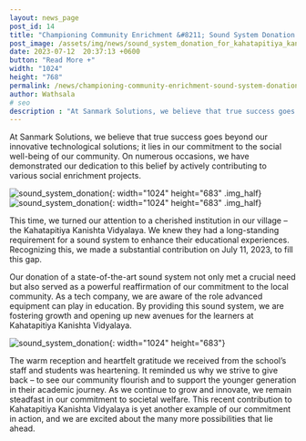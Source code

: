 ```yaml
---
layout: news_page 
post_id: 14
title: "Championing Community Enrichment &#8211; Sound System Donation for Kahatapitiya Kanishta Vidyalaya"
post_image: /assets/img/news/sound_system_donation_for_kahatapitiya_kanishta_vidyalaya.webp
date: 2023-07-12  20:37:13 +0600
button: "Read More +"
width: "1024"
height: "768"
permalink: /news/championing-community-enrichment-sound-system-donation-for-kahatapitiya-kanishta-vidyalaya/
author: Wathsala
# seo
description : "At Sanmark Solutions, we believe that true success goes beyond our innovative technological solutions; it lies in our commitment to the social well-being of our community. On numerous occasions, we have demonstrated our dedication to this belief by actively contributing to various social enrichment projects. This time, we turned our attention to a cherished institution [&hellip;]"
---
```

At Sanmark Solutions, we believe that true success goes beyond our innovative technological solutions; it lies in our commitment to the social well-being of our community. On numerous occasions, we have demonstrated our dedication to this belief by actively contributing to various social enrichment projects.


![sound_system_donation]({{site.baseurl}}/assets/img/news/sound_system_donation_for_kahatapitiya_kanishta_vidyalaya_middle_2.webp){: width="1024" height="683" .img_half}
![sound_system_donation]({{site.baseurl}}/assets/img/news/sound_system_donation_for_kahatapitiya_kanishta_vidyalaya_middle_1.webp){: width="1024" height="683" .img_half}


This time, we turned our attention to a cherished institution in our village – the Kahatapitiya Kanishta Vidyalaya. We knew they had a long-standing requirement for a sound system to enhance their educational experiences. Recognizing this, we made a substantial contribution on July 11, 2023, to fill this gap.

Our donation of a state-of-the-art sound system not only met a crucial need but also served as a powerful reaffirmation of our commitment to the local community. As a tech company, we are aware of the role advanced equipment can play in education. By providing this sound system, we are fostering growth and opening up new avenues for the learners at Kahatapitiya Kanishta Vidyalaya.

![sound_system_donation]({{site.baseurl}}/assets/img/news/sound_system_donation_for_kahatapitiya_kanishta_vidyalaya_middle_3.webp){: width="1024" height="683"}

The warm reception and heartfelt gratitude we received from the school’s staff and students was heartening. It reminded us why we strive to give back – to see our community flourish and to support the younger generation in their academic journey.
As we continue to grow and innovate, we remain steadfast in our commitment to societal welfare. This recent contribution to Kahatapitiya Kanishta Vidyalaya is yet another example of our commitment in action, and we are excited about the many more possibilities that lie ahead.
 
